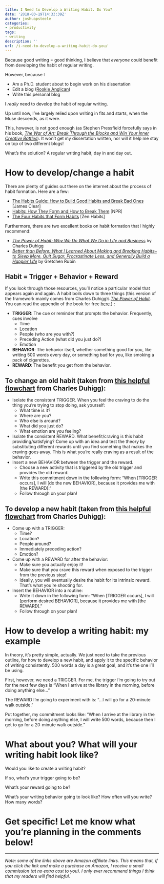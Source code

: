 ```yaml
---
title: I Need to Develop a Writing Habit. Do You?
date: '2018-03-19T14:33:39Z'
author: joshuapsteele
categories:
- productivity
tags:
- writing
description: ''
url: /i-need-to-develop-a-writing-habit-do-you/
---
```

Because good writing = good thinking, I believe that *everyone* could benefit from developing the habit of regular writing.

However, because I

- Am a Ph.D. student about to begin work on his dissertation
- Edit a blog ([Rookie Anglican](http://anglicanpastor.com/rookieanglican/))
- Write this personal blog

I *really* need to develop the habit of regular writing.

Up until now, I’ve largely relied upon writing in fits and starts, when the Muse descends, as it were.

This, however, is not good enough (as Stephen Pressfield forcefully says in his book, [*The War of Art: Break Through the Blocks and Win Your Inner Creative Battles*](http://amzn.to/2DDHfu7)). It won’t get my dissertation written, nor will it help me stay on top of two different blogs!

What’s the solution? A regular writing habit, day in and day out.

# How to develop/change a habit

There are plenty of guides out there on the internet about the process of habit formation. Here are a few:

- [The Habits Guide: How to Build Good Habits and Break Bad Ones ](https://jamesclear.com/habits)\[James Clear\]
- [Habits: How They Form and How to Break Them](https://www.npr.org/2012/03/05/147192599/habits-how-they-form-and-how-to-break-them) \[NPR\]
- [The Four Habits that Form Habits](https://zenhabits.net/habitses/) \[Zen Habits\]

Furthermore, there are two excellent books on habit formation that I highly recommend:

- [*The Power of Habit: Why We Do What We Do in Life and Business*](http://amzn.to/2HHVT5Z) by Charles Duhigg
- [*Better than Before: What I Learned About Making and Breaking Habits–to Sleep More, Quit Sugar, Procrastinate Less, and Generally Build a Happier Life*](http://amzn.to/2pnd5Xz) by Gretchen Rubin

## Habit = Trigger + Behavior + Reward

If you look through those resources, you’ll notice a particular model that appears again and again. A habit boils down to three things (this version of the framework mainly comes from Charles Duhigg’s [*The Power of Habit*](http://amzn.to/2pkxfBO)*.* You can read the appendix of the book for free [here](http://charlesduhigg.com/how-habits-work/).) :

- **TRIGGER**: The cue or reminder that prompts the behavior. Frequently, cues involve 
    - Time
    - Location
    - People (who are you with?)
    - Preceding Action (what did you just do?)
    - Emotion
- **BEHAVIOR**: The behavior itself, whether something good for you, like writing 500 words every day, or something bad for you, like smoking a pack of cigarettes.
- **REWARD**: The benefit you get from the behavior.

## To change an old habit (taken from [this helpful flowchart](http://charlesduhigg.com/wp-content/uploads/2014/04/Flowchart-How-to-Change-a-Habit.pdf) from Charles Duhigg):

- Isolate the consistent TRIGGER. When you feel the craving to do the thing you’re trying to stop doing, ask yourself: 
    - What time is it?
    - Where are you?
    - Who else is around?
    - What did you just do?
    - What emotion are you feeling?
- Isolate the consistent REWARD. What benefit/craving is this habit providing/satisfying? Come up with an idea and test the theory by substituting different rewards until you find something that makes the craving goes away. This is what you’re really craving as a result of the behavior.
- Insert a new BEHAVIOR between the trigger and the reward. 
    - Choose a new activity that is triggered by the old trigger and provides the old reward.
    - Write this commitment down in the following form: “When \[TRIGGER occurs\], I will \[do the new BEHAVIOR\], because it provides me with \[the REWARD\].”
    - Follow through on your plan!

## To develop a new habit (taken from [this helpful flowchart](http://charlesduhigg.com/wp-content/uploads/2014/04/Flowchart-How-to-Create-a-Habit.pdf) from Charles Duhigg):

- Come up with a TRIGGER: 
    - Time?
    - Location?
    - People around?
    - Immediately preceding action?
    - Emotion?
- Come up with a REWARD for after the behavior: 
    - Make sure you actually enjoy it!
    - Make sure that you crave this reward when exposed to the trigger from the previous step!
    - Ideally, you will eventually desire the habit for its intrinsic reward. That’s what you’re shooting for.
- Insert the BEHAVIOR into a routine: 
    - Write it down in the following form: “When \[TRIGGER occurs\], I will \[perform desired BEHAVIOR\], because it provides me with \[the REWARD\].”
    - Follow through on your plan!

# How to develop a writing habit: my example

In theory, it’s pretty simple, actually. We just need to take the previous outline, for how to develop a new habit, and apply it to the specific behavior of writing consistently. 500 words a day is a great goal, and it’s the one I’ll be using.

First, however, we need a TRIGGER. For me, the trigger I’m going to try out for the next few days is “When I arrive at the library in the morning, before doing anything else…”

The REWARD I’m going to experiment with is: “…I will go for a 20-minute walk outside.”

Put together, my commitment looks like: “When I arrive at the library in the morning, before doing anything else, I will write 500 words, because then I get to go for a 20-minute walk outside.”

# What about you? What will your writing habit look like?

Would you like to create a writing habit?

If so, what’s your trigger going to be?

What’s your reward going to be?

What’s your writing behavior going to look like? How often will you write? How many words?

# **Get specific! Let me know what you’re planning in the comments below!**

---

*Note: some of the links above are Amazon affiliate links. This means that, if you click the link and make a purchase on Amazon, I receive a small commission (at no extra cost to you). I only ever recommend things I think that my readers will find helpful.*